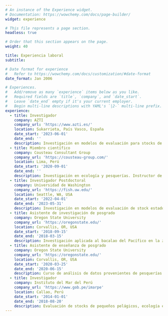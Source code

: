 ```yaml
---
# An instance of the Experience widget.
# Documentation: https://wowchemy.com/docs/page-builder/
widget: experience

# This file represents a page section.
headless: true

# Order that this section appears on the page.
weight: 40

title: Experiencia laboral
subtitle:

# Date format for experience
#   Refer to https://wowchemy.com/docs/customization/#date-format
date_format: Jan 2006

# Experiences.
#   Add/remove as many `experience` items below as you like.
#   Required fields are `title`, `company`, and `date_start`.
#   Leave `date_end` empty if it's your current employer.
#   Begin multi-line descriptions with YAML's `|2-` multi-line prefix.
experience:
  - title: Investigador
    company: AZTI
    company_url: 'https://www.azti.es/'
    location: Sukarrieta, País Vasco, España
    date_start: '2023-06-01'
    date_end: ''
    description: Investigación en modelos de evaluación para stocks de atunes en el Atlántico Norte y Océano Indico.
  - title: Miembro científico
    company: Cousteau Consultant Group
    company_url: 'https://cousteau-group.com/'
    location: Lima, Perú
    date_start: '2020-09-01'
    date_end: ''
    description: Investigación en ecología y pesquerías. Instructor de cursos en ecología, estadística y pesquerías.
  - title: Investigador Postdoctoral
    company: Universidad de Washington
    company_url: 'https://fish.uw.edu/'
    location: Seattle, WA, USA
    date_start: '2022-04-01'
    date_end: '2023-05-31'
    description: Investigación en modelos de evaluación de stock estado-espacio de peces (Woods Hole Assessment Model-WHAM)
  - title: Asistente de investigación de posgrado
    company: Oregon State University
    company_url: 'https://oregonstate.edu/'
    location: Corvallis, OR, USA
    date_start: '2018-09-15'
    date_end: '2018-03-15'
    description: Investigación aplicada al bacalao del Pacífico en la zona este del mar de Bering.        
  - title: Asistente de enseñanza de posgrado
    company: Oregon State University
    company_url: 'https://oregonstate.edu/'
    location: Corvallis, OR, USA
    date_start: '2020-03-25'
    date_end: '2020-06-15'
    description: Curso de análisis de datos provenientes de pesquerías y muestreos en el ámbito marino.
  - title: Investigador
    company: Instituto del Mar del Perú
    company_url: 'https://www.gob.pe/imarpe'
    location: Callao, Perú
    date_start: '2014-01-01'
    date_end: '2018-08-20'
    description: Evaluación de stocks de pequeños pelágicos, ecología espacial de peces pelágicos, ecología de comunidades del ambiente pelágico.	
---
```

